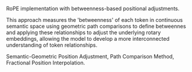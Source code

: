 
  RoPE implementation with betweenness-based positional adjustments.
  
  This approach measures the 'betweenness' of each token in continuous semantic space using geometric path comparisons to define betweennes
  and applying these relationships to adjust the underlying rotary embeddings, allowing the model to  develop a more interconnected understanding of token 
  relationships.

  Semantic-Geometric Position Adjustment, Path Comparison Method, Fractional Position Interpolation.
